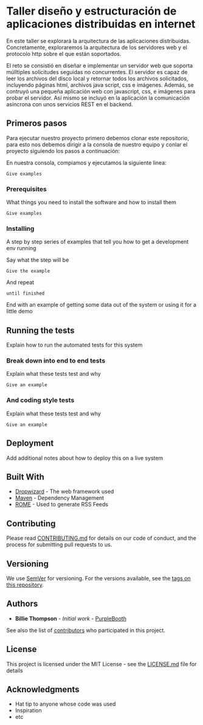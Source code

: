 # Taller diseño y estructuración de aplicaciones distribuidas en internet

En este taller se explorará la arquitectura de las aplicaciones distribuidas. Concretamente, exploraremos la arquitectura de  los servidores web y el protocolo http sobre el que están soportados. 

El reto se consistió en diseñar e implementar un servidor web que soporta múlltiples solicitudes seguidas no concurrentes. El servidor es capaz de leer los archivos del disco local y retornar todos los archivos solicitados, incluyendo páginas html, archivos java script, css e imágenes. 
Además, se contruyó una pequeña aplicación web con  javascript, css, e imágenes para probar el servidor. Así mismo se incluyó en la aplicación la comunicación asíncrona con unos servicios REST en el backend.

## Primeros pasos

Para ejecutar nuestro proyecto primero debemos clonar este repositorio, para esto nos debemos dirigir a la consola de nuestro equipo y conlar el proyecto siguiendo los pasos a continuación:

En nuestra consola, compiamos y ejecutamos la siguiente linea:

```
Give examples
```


### Prerequisites

What things you need to install the software and how to install them

```
Give examples
```

### Installing

A step by step series of examples that tell you how to get a development env running

Say what the step will be

```
Give the example
```

And repeat

```
until finished
```

End with an example of getting some data out of the system or using it for a little demo

## Running the tests

Explain how to run the automated tests for this system

### Break down into end to end tests

Explain what these tests test and why

```
Give an example
```

### And coding style tests

Explain what these tests test and why

```
Give an example
```

## Deployment

Add additional notes about how to deploy this on a live system

## Built With

* [Dropwizard](http://www.dropwizard.io/1.0.2/docs/) - The web framework used
* [Maven](https://maven.apache.org/) - Dependency Management
* [ROME](https://rometools.github.io/rome/) - Used to generate RSS Feeds

## Contributing

Please read [CONTRIBUTING.md](https://gist.github.com/PurpleBooth/b24679402957c63ec426) for details on our code of conduct, and the process for submitting pull requests to us.

## Versioning

We use [SemVer](http://semver.org/) for versioning. For the versions available, see the [tags on this repository](https://github.com/your/project/tags). 

## Authors

* **Billie Thompson** - *Initial work* - [PurpleBooth](https://github.com/PurpleBooth)

See also the list of [contributors](https://github.com/your/project/contributors) who participated in this project.

## License

This project is licensed under the MIT License - see the [LICENSE.md](LICENSE.md) file for details

## Acknowledgments

* Hat tip to anyone whose code was used
* Inspiration
* etc
